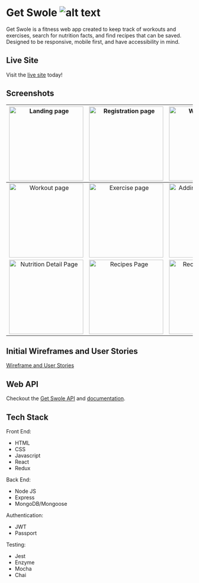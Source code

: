 # Get Swole ![alt text][travis]

[travis]: https://travis-ci.org/tranpeter08/GetSwole.svg?branch=master 'Travis status'

Get Swole is a fitness web app created to keep track of workouts and exercises, search for nutrition facts, and find recipes that can be saved. Designed to be responsive, mobile first, and have accessibility in mind.

## Live Site

Visit the [live site](get-swole-app.netlify.app) today!

## Screenshots

|     <img alt ='Landing page' src='https://live.staticflickr.com/65535/48195731501_0cf1fcbe6b_z.jpg' width='200'>      | <img alt ='Registration page' src='https://live.staticflickr.com/65535/48195776632_87e718016a_z.jpg' width='200'> |     <img alt ='Workout Page' src='https://live.staticflickr.com/65535/48195810976_f2f0f5738a_z.jpg' width='200'>     |   <img alt ='Navigation' src='https://live.staticflickr.com/65535/48195731621_5f5308b214_z.jpg' width='200'>    |
| :-------------------------------------------------------------------------------------------------------------------: | :---------------------------------------------------------------------------------------------------------------: | :------------------------------------------------------------------------------------------------------------------: | :-------------------------------------------------------------------------------------------------------------: |
|     <img alt ='Workout page' src='https://live.staticflickr.com/65535/48195731766_f9bd6f8b96_z.jpg' width='200'>      |   <img alt ='Exercise page' src='https://live.staticflickr.com/65535/48195776512_3697389783_z.jpg' width='200'>   | <img alt ='Adding Exercise Page' src='https://live.staticflickr.com/65535/48195731696_b88e347d59_z.jpg' width='200'> | <img alt ='Nutrition Page' src='https://live.staticflickr.com/65535/48195776437_6a4387b98e_z.jpg' width='200'>  |
| <img alt ='Nutrition Detail Page' src='https://live.staticflickr.com/65535/48195776802_ca737d0b4e_z.jpg' width='200'> |   <img alt ='Recipes Page' src='https://live.staticflickr.com/65535/48195731471_fe2a8778d5_z.jpg' width='200'>    |  <img alt ='Recipe Detail Page' src='https://live.staticflickr.com/65535/48195731986_4d460cd524_z.jpg' width='200'>  | <img alt ='My Recipes Page' src='https://live.staticflickr.com/65535/48195776707_cb2d11a2da_z.jpg' width='200'> |

## Initial Wireframes and User Stories

[Wireframe and User Stories](https://github.com/tranpeter08/getSwole-wireframes-stories)

## Web API

Checkout the [Get Swole API](https://github.com/tranpeter08/GetSwole-API) and [documentation](https://documenter.getpostman.com/view/4490688/SVSBvsYW?version=latest).

## Tech Stack

Front End:

- HTML
- CSS
- Javascript
- React
- Redux

Back End:

- Node JS
- Express
- MongoDB/Mongoose

Authentication:

- JWT
- Passport

Testing:

- Jest
- Enzyme
- Mocha
- Chai
